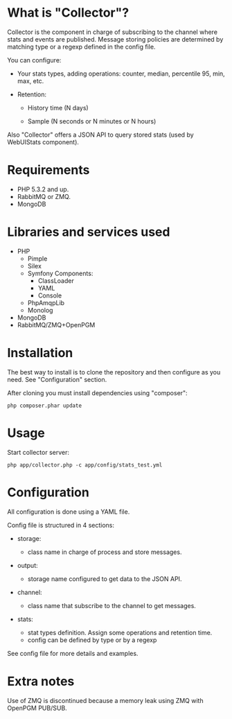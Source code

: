 What is "Collector"?
====================

Collector is the component in charge of subscribing to the channel where stats and events are published. Message storing policies are determined by matching type or a regexp defined in the config file.

You can configure:

  - Your stats types, adding operations: counter, median, percentile 95, min, max, etc.

  - Retention:

    - History time (N days)

    - Sample (N seconds or N minutes or N hours)


Also "Collector" offers a JSON API to query stored stats (used by WebUIStats component).


Requirements
============

- PHP 5.3.2 and up.
- RabbitMQ or ZMQ.
- MongoDB


Libraries and services used
===========================

- PHP
	- Pimple
	- Silex
	- Symfony Components:
		- ClassLoader
		- YAML
		- Console
	- PhpAmqpLib
	- Monolog
- MongoDB
- RabbitMQ/ZMQ+OpenPGM


Installation
============

The best way to install is to clone the repository and then configure as you need. See "Configuration" section.

After cloning you must install dependencies using "composer":

	php composer.phar update


Usage
=====

Start collector server:

	php app/collector.php -c app/config/stats_test.yml


Configuration
=============

All configuration is done using a YAML file.

Config file is structured in 4 sections:

- storage:
	- class name in charge of process and store messages.

- output:
	- storage name configured to get data to the JSON API.

- channel:
	- class name that subscribe to the channel to get messages.

- stats:
	- stat types definition. Assign some operations and retention time.
	- config can be defined by type or by a regexp

See config file for more details and examples.


Extra notes
===========

Use of ZMQ is discontinued because a memory leak using ZMQ with OpenPGM PUB/SUB.
